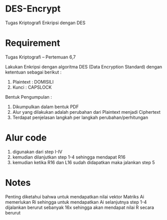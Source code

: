 # DES-Encrypt
Tugas Kriptografi Enkripsi dengan DES

# Requirement
Tugas Kriptografi – Pertemuan 6,7 

Lakukan Enkripsi dengan algoritma DES (Data Encryption Standard) dengan ketentuan sebagai berikut : 
1. Plaintext : DOMISILI 
2. Kunci : CAPSLOCK 

Bentuk Pengumpulan : 
1. Dikumpulkan dalam bentuk PDF 
2. Alur yang dilakukan adalah perubahan dari Plaintext menjadi Ciphertext 
3. Terdapat penjelasan langkah per langkah perubahan/perhitungan

# Alur code
1. digunakan dari step I-IV 
2. kemudian dilanjutkan step 1-4 sehingga mendapat R16 
3. kemudian ketika R16 dan L16 sudah didapatkan maka jalankan step 5 

# Notes
Penting diketahui bahwa untuk mendapatkan nilai vektor Matriks Ai memerlukan Ri sehingga untuk mendapatkan Ai selanjutnya step 1-4 dijalankan berurut sebanyak 16x sehingga akan mendapat nilai R secara berurut